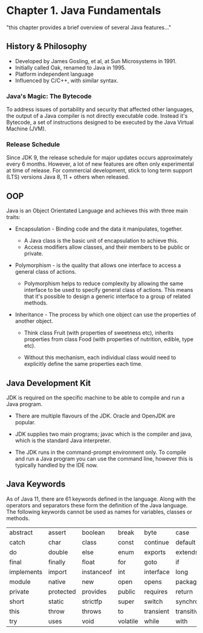 # Chapter 1. Java Fundamentals

"this chapter provides a brief overview of several Java features..."

## History & Philosophy 
* Developed by James Gosling, et al, at Sun Microsystems in 1991.
* Initially called Oak, renamed to Java in 1995.
* Platform independent language
* Influenced by C/C++, with similar syntax.

### Java's Magic: The Bytecode
To address issues of portability and security that affected other languages, the output of a Java compiler is
not directly executable code. Instead it's Bytecode, a set of instructions designed to be executed by the 
Java Virtual Machine (JVM).

### Release Schedule
Since JDK 9, the release schedule for major updates occurs approximately every 6 months.
However, a lot of new features are often only experimental at time of release. 
For commercial development, stick to long term support (LTS) versions Java 8, 11 + others when released.

## OOP
Java is an Object Orientated Language and achieves this with three main traits:
* Encapsulation - Binding code and the data it manipulates, together.
    * A Java class is the basic unit of encapsulation to achieve this.
    * Access modifiers allow classes, and their members to be public or private.
    
* Polymorphism - is the quality that allows one interface to access a general class of actions.
    * Polymorphism helps to reduce complexity by allowing the same interface to be used to specify
     general class of actions. This means that it's possible to design a generic interface to a group 
      of related methods.
      
* Inheritance - The process by which one object can use the properties of another object.
    * Think class Fruit (with properties of sweetness etc), inherits properties from class Food
      (with properties of nutrition, edible, type etc).
      
    * Without this mechanism, each individual class would need to explicitly define the same properties
    each time.
      
      
## Java Development Kit
JDK is required on the specific machine to be able to compile and run a Java program.
* There are multiple flavours of the JDK. Oracle and OpenJDK are popular.
* JDK supplies two main programs; javac which is the compiler and java, which is the standard
Java interpreter.
  
* The JDK runs in the command-prompt environment only. To compile and run a Java program you can 
use the command line, however this is typically handled by the IDE now. 
  
## Java Keywords
As of Java 11, there are 61 keywords defined in the language. Along with the operators and separators
these form the definition of the Java language.
The following keywords cannot be used as names for variables, classes or methods.

|            |           |            |          |           |              |
|  ---       |   ---     |  ---       |  ---     |    ---    |       ---    |
| abstract   | assert    | boolean    | break    | byte      | case         |
| catch      | char      | class      | const    | continue  | default      |
| do         | double    | else       | enum     | exports   | extends      |
| final      | finally   | float      | for      | goto      | if           |
| implements | import    | instanceof | int      | interface | long         |
| module     | native    | new        | open     | opens     | package      |
| private    | protected | provides   | public   | requires  | return       |
| short      | static    | strictfp   | super    | switch    | synchronized | 
| this       | throw     | throws     | to       | transient | transitive   |
| try        | uses      | void       | volatile | while     | with         |
